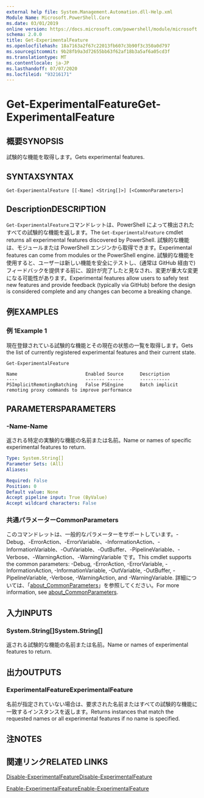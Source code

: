 ```yaml
---
external help file: System.Management.Automation.dll-Help.xml
Module Name: Microsoft.PowerShell.Core
ms.date: 03/01/2019
online version: https://docs.microsoft.com/powershell/module/microsoft.powershell.core/get-experimentalfeature?view=powershell-7&WT.mc_id=ps-gethelp
schema: 2.0.0
title: Get-ExperimentalFeature
ms.openlocfilehash: 18a7163a2f67c22013fb607c3b90f3c350a0d797
ms.sourcegitcommit: 9b28fb9a3d72655bb63f62af18b3a5af6a05cd3f
ms.translationtype: MT
ms.contentlocale: ja-JP
ms.lasthandoff: 07/07/2020
ms.locfileid: "93216171"
---
```

# <span data-ttu-id="5074e-102">Get-ExperimentalFeature</span><span class="sxs-lookup"><span data-stu-id="5074e-102">Get-ExperimentalFeature</span></span>

## <span data-ttu-id="5074e-103">概要</span><span class="sxs-lookup"><span data-stu-id="5074e-103">SYNOPSIS</span></span>
<span data-ttu-id="5074e-104">試験的な機能を取得します。</span><span class="sxs-lookup"><span data-stu-id="5074e-104">Gets experimental features.</span></span>

## <span data-ttu-id="5074e-105">SYNTAX</span><span class="sxs-lookup"><span data-stu-id="5074e-105">SYNTAX</span></span>

```
Get-ExperimentalFeature [[-Name] <String[]>] [<CommonParameters>]
```

## <span data-ttu-id="5074e-106">Description</span><span class="sxs-lookup"><span data-stu-id="5074e-106">DESCRIPTION</span></span>

<span data-ttu-id="5074e-107">`Get-ExperimentalFeature`コマンドレットは、PowerShell によって検出されたすべての試験的な機能を返します。</span><span class="sxs-lookup"><span data-stu-id="5074e-107">The `Get-ExperimentalFeature` cmdlet returns all experimental features discovered by PowerShell.</span></span>
<span data-ttu-id="5074e-108">試験的な機能は、モジュールまたは PowerShell エンジンから取得できます。</span><span class="sxs-lookup"><span data-stu-id="5074e-108">Experimental features can come from modules or the PowerShell engine.</span></span> <span data-ttu-id="5074e-109">試験的な機能を使用すると、ユーザーは新しい機能を安全にテストし、(通常は GitHub 経由で) フィードバックを提供する前に、設計が完了したと見なされ、変更が重大な変更になる可能性があります。</span><span class="sxs-lookup"><span data-stu-id="5074e-109">Experimental features allow users to safely test new features and provide feedback (typically via GitHub) before the design is considered complete and any changes can become a breaking change.</span></span>

## <span data-ttu-id="5074e-110">例</span><span class="sxs-lookup"><span data-stu-id="5074e-110">EXAMPLES</span></span>

### <span data-ttu-id="5074e-111">例 1</span><span class="sxs-lookup"><span data-stu-id="5074e-111">Example 1</span></span>

<span data-ttu-id="5074e-112">現在登録されている試験的な機能とその現在の状態の一覧を取得します。</span><span class="sxs-lookup"><span data-stu-id="5074e-112">Gets the list of currently registered experimental features and their current state.</span></span>

```powershell
Get-ExperimentalFeature
```

```Output
Name                         Enabled Source      Description
----                         ------- ------      -----------
PSImplicitRemotingBatching   False PSEngine      Batch implicit remoting proxy commands to improve performance
```

## <span data-ttu-id="5074e-113">PARAMETERS</span><span class="sxs-lookup"><span data-stu-id="5074e-113">PARAMETERS</span></span>

### <span data-ttu-id="5074e-114">-Name</span><span class="sxs-lookup"><span data-stu-id="5074e-114">-Name</span></span>

<span data-ttu-id="5074e-115">返される特定の実験的な機能の名前または名前。</span><span class="sxs-lookup"><span data-stu-id="5074e-115">Name or names of specific experimental features to return.</span></span>

```yaml
Type: System.String[]
Parameter Sets: (All)
Aliases:

Required: False
Position: 0
Default value: None
Accept pipeline input: True (ByValue)
Accept wildcard characters: False
```

### <span data-ttu-id="5074e-116">共通パラメーター</span><span class="sxs-lookup"><span data-stu-id="5074e-116">CommonParameters</span></span>

<span data-ttu-id="5074e-117">このコマンドレットは、一般的なパラメーターをサポートしています。-Debug、-ErrorAction、-ErrorVariable、-InformationAction、-InformationVariable、-OutVariable、-OutBuffer、-PipelineVariable、-Verbose、-WarningAction、-WarningVariable です。</span><span class="sxs-lookup"><span data-stu-id="5074e-117">This cmdlet supports the common parameters: -Debug, -ErrorAction, -ErrorVariable, -InformationAction, -InformationVariable, -OutVariable, -OutBuffer, -PipelineVariable, -Verbose, -WarningAction, and -WarningVariable.</span></span> <span data-ttu-id="5074e-118">詳細については、「[about_CommonParameters](https://go.microsoft.com/fwlink/?LinkID=113216)」を参照してください。</span><span class="sxs-lookup"><span data-stu-id="5074e-118">For more information, see [about_CommonParameters](https://go.microsoft.com/fwlink/?LinkID=113216).</span></span>

## <span data-ttu-id="5074e-119">入力</span><span class="sxs-lookup"><span data-stu-id="5074e-119">INPUTS</span></span>

### <span data-ttu-id="5074e-120">System.String[]</span><span class="sxs-lookup"><span data-stu-id="5074e-120">System.String[]</span></span>

<span data-ttu-id="5074e-121">返される試験的な機能の名前または名前。</span><span class="sxs-lookup"><span data-stu-id="5074e-121">Name or names of experimental features to return.</span></span>

## <span data-ttu-id="5074e-122">出力</span><span class="sxs-lookup"><span data-stu-id="5074e-122">OUTPUTS</span></span>

### <span data-ttu-id="5074e-123">ExperimentalFeature</span><span class="sxs-lookup"><span data-stu-id="5074e-123">ExperimentalFeature</span></span>

<span data-ttu-id="5074e-124">名前が指定されていない場合は、要求された名前またはすべての試験的な機能に一致するインスタンスを返します。</span><span class="sxs-lookup"><span data-stu-id="5074e-124">Returns instances that match the requested names or all experimental features if no name is specified.</span></span>

## <span data-ttu-id="5074e-125">注</span><span class="sxs-lookup"><span data-stu-id="5074e-125">NOTES</span></span>

## <span data-ttu-id="5074e-126">関連リンク</span><span class="sxs-lookup"><span data-stu-id="5074e-126">RELATED LINKS</span></span>

[<span data-ttu-id="5074e-127">Disable-ExperimentalFeature</span><span class="sxs-lookup"><span data-stu-id="5074e-127">Disable-ExperimentalFeature</span></span>](Disable-ExperimentalFeature.md)

[<span data-ttu-id="5074e-128">Enable-ExperimentalFeature</span><span class="sxs-lookup"><span data-stu-id="5074e-128">Enable-ExperimentalFeature</span></span>](Enable-ExperimentalFeature.md)
